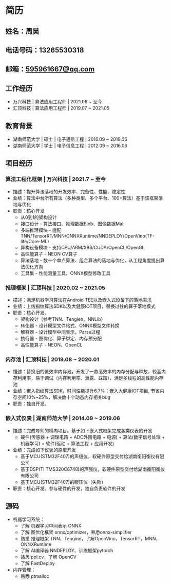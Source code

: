 # 简历

## 姓名：周昊
## 电话号码：13265530318
## 邮箱：595961667@qq.com

## 工作经历
+ 万兴科技 | 算法应用工程师 | 2021.06 ~ 至今
+ 汇顶科技 | 算法应用工程师 | 2019.07 ~ 2021.05

## 教育背景
+ 湖南师范大学 | 硕士 | 电子通信工程 | 2016.09 ~ 2019.06
+ 湖南师范大学 | 学士 | 电子信息工程 | 2012.09 ~ 2016.06

## 项目经历
### 算法工程化框架 | 万兴科技 | 2021.7 ~ 至今
+ 描述：提升算法落地的开发效率、完备性、性能、稳定性
+ 业绩：算法中台所有算法（多种类型、多个平台、100+算法）基于该框架落地与优化
+ 职责：核心开发
  + 从0到1的架构设计
  + 接口设计 - 算法接口、推理数据Blob、图像数据Mat
  + 多端推理模块 - 适配TNN/TensorRT/MNN/ONNXRuntime/NNDEPLOY/OpenVino(TF-lite/Core-ML)
  + 异构设备模块 - 支持CPU/ARM/X86/CUDA/OpenCL/OpenGL
  + 高性能算子 - NEON CV算子
  + 算法落地 - 数十个单点算法、组合算法的落地与优化，从工程角度提出算法优化方向
  + 工具集 -  性能测量工具，ONNX模型修改工具


### 推理框架 | 汇顶科技 | 2020.02 ~ 2021.05
+ 描述：满足机器学习算法在Android TEE以及嵌入式设备下的落地需求
+ 业绩：上线指纹算法SDK以及大健康IOT项目，替换过往的算子落地模式
+ 职责：核心开发。
  + 架构设计（参考TNN、Tengien、NNLib）
  + 转化器 - 设计模型文件格式、ONNX模型文件转换
  + 解释器 - 设计模型中间表示，Parse过程
  + 执行器 - 图优化、算子绑定、内存预分配
  + 高性能算子 - NEON、OpenCL


### 内存池 | 汇顶科技 | 2019.08 ~ 2020.01
+ 描述：替换旧的低效率内存池。开发了一款高效率的内存分配与释放，较高内存利用率，易于调试（内存利用率、泄露、踩踏），满足多线程的高性能内存池
+ 业绩：嵌入指纹算法SDK，时间性能提升6.7%；嵌入大健康IOT项目, 节省内存空间10%~25%，解决数十个动态内存相关bug
+ 职责：独自开发。

### 嵌入式仪表 | 湖南师范大学 | 2014.09 ~ 2019.06
+ 描述：完成导师的横向项目。基于如下嵌入式框架完成各类仪表的开发
  + 硬件(传感器 + 调理电路 + ADC外围电路 + 电源)  + 算法(数字信号处理 + 机器学习) + 软件(驱动 + 算法工程 + 应用开发)
+ 业绩：完成如下仪表的原型开发
  + 基于MCU(STM32F407)的声级仪，软硬件原型交付给湖南衡阳衡仪有限公司
  + 基于DSP(TI TMS320C6748)的声强仪，软硬件原型交付给湖南衡阳衡仪有限公司
  + 基于MCU(STM32F407)的眼压仪（失败）
+ 职责：核心开发。参与硬件的开发，独自负责软件的开发

## 源码
+ 机器学习系统：
  + 了解 机器学习中间表示 ONNX
  + 了解 图优化框架 onnx/optimizer，熟悉onnx-simplifier
  + 熟悉 推理框架 TNN，Tengine，了解OpenVino，TensorRT，MNN，ONNXRuntime
  + 了解 AI编译器 NNDEPLOY、训练框架pytorch
  + 熟悉 ppl.cv，了解 OpenCV
  + 了解 FastDeploy
+ 内存管理：
  + 熟悉 ptmalloc

